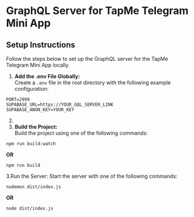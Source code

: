 # GraphQL Server for TapMe Telegram Mini App

## Setup Instructions

Follow the steps below to set up the GraphQL server for the TapMe Telegram Mini App locally.

1. **Add the .env File Globally:**  
   Create a `.env` file in the root directory with the following example configuration:  
```
PORT=2999
SUPABASE_URL=https://YOUR_GQL_SERVER_LINK
SUPABASE_ANON_KEY=YOUR_KEY
```
2.
2. **Build the Project:**  
Build the project using one of the following commands:  
```
npm run build:watch
```
**OR**
```
npm run build
```
3.Run the Server:
Start the server with one of the following commands:
```
nodemon dist/index.js
```
**OR**
```
node dist/index.js
```
